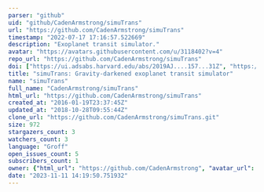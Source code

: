 ```yaml
---
parser: "github"
uid: "github/CadenArmstrong/simuTrans"
url: "https://github.com/CadenArmstrong/simuTrans"
timestamp: "2022-07-17 17:16:57.522669"
description: "Exoplanet transit simulator."
avatar: "https://avatars.githubusercontent.com/u/3118402?v=4"
repo_url: "https://github.com/CadenArmstrong/simuTrans"
doi: ["https://ui.adsabs.harvard.edu/abs/2019AJ....157...31Z", "https://ui.adsabs.harvard.edu/abs/2019ascl.soft04016A/abstract"]
title: "simuTrans: Gravity-darkened exoplanet transit simulator"
name: "simuTrans"
full_name: "CadenArmstrong/simuTrans"
html_url: "https://github.com/CadenArmstrong/simuTrans"
created_at: "2016-01-19T23:37:45Z"
updated_at: "2018-10-28T09:55:44Z"
clone_url: "https://github.com/CadenArmstrong/simuTrans.git"
size: 972
stargazers_count: 3
watchers_count: 3
language: "Groff"
open_issues_count: 5
subscribers_count: 1
owner: {"html_url": "https://github.com/CadenArmstrong", "avatar_url": "https://avatars.githubusercontent.com/u/3118402?v=4", "login": "CadenArmstrong", "type": "User"}
date: "2023-11-11 14:19:50.751932"
---
```

